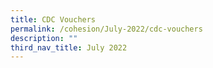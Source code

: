 ```yaml
---
title: CDC Vouchers
permalink: /cohesion/July-2022/cdc-vouchers
description: ""
third_nav_title: July 2022
---
```

